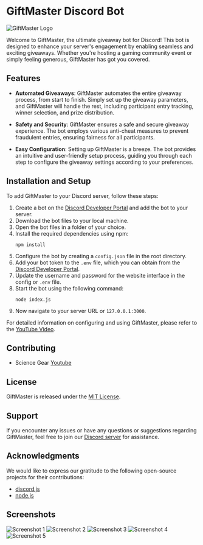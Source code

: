 # GiftMaster Discord Bot

![GiftMaster Logo](https://cdn.discordapp.com/attachments/1118832324772106343/1118852717029359656/GiftMaster-6-15-2023.png)

Welcome to GiftMaster, the ultimate giveaway bot for Discord! This bot is designed to enhance your server's engagement by enabling seamless and exciting giveaways. Whether you're hosting a gaming community event or simply feeling generous, GiftMaster has got you covered.

## Features

- **Automated Giveaways**: GiftMaster automates the entire giveaway process, from start to finish. Simply set up the giveaway parameters, and GiftMaster will handle the rest, including participant entry tracking, winner selection, and prize distribution.

- **Safety and Security**: GiftMaster ensures a safe and secure giveaway experience. The bot employs various anti-cheat measures to prevent fraudulent entries, ensuring fairness for all participants.

- **Easy Configuration**: Setting up GiftMaster is a breeze. The bot provides an intuitive and user-friendly setup process, guiding you through each step to configure the giveaway settings according to your preferences.

## Installation and Setup

To add GiftMaster to your Discord server, follow these steps:

1. Create a bot on the [Discord Developer Portal](https://discord.com/developers/applications) and add the bot to your server.
2. Download the bot files to your local machine.
3. Open the bot files in a folder of your choice.
4. Install the required dependencies using npm:
   ```
   npm install
   ```
5. Configure the bot by creating a `config.json` file in the root directory.
6. Add your bot token to the `.env` file, which you can obtain from the [Discord Developer Portal](https://discord.com/developers/applications).
7. Update the username and password for the website interface in the config or `.env` file.
8. Start the bot using the following command:
   ```
   node index.js
   ```
9. Now navigate to your server URL or `127.0.0.1:3000`.

For detailed information on configuring and using GiftMaster, please refer to the [YouTube Video](example.com).

## Contributing

 - Science Gear [Youtube](https://www.youtube.com/c/ScienceGearYT?sub_confirmation=1)

## License

GiftMaster is released under the [MIT License](LICENSE).

## Support

If you encounter any issues or have any questions or suggestions regarding GiftMaster, feel free to join our [Discord server](https://dsc.gg/sciencegear) for assistance.

## Acknowledgments

We would like to express our gratitude to the following open-source projects for their contributions:

- [discord.js](https://discord.js.org/)
- [node.js](https://nodejs.org)

## Screenshots

![Screenshot 1](https://cdn.discordapp.com/attachments/1118832324772106343/1118856152340504627/image.png)
![Screenshot 2](https://cdn.discordapp.com/attachments/1118832324772106343/1118856332364234752/image.png)
![Screenshot 3](https://cdn.discordapp.com/attachments/1118832324772106343/1118856384491028602/image.png)
![Screenshot 4](https://cdn.discordapp.com/attachments/1118832324772106343/1118856429747572798/image.png)
![Screenshot 5](https://cdn.discordapp.com/attachments/1118832324772106343/1118856476098830416/image.png)

